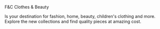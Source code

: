 F&C
Clothes & Beauty

Is your destination for fashion, home, beauty, children's clothing and more. Explore the new collections and find quality pieces at amazing cost.